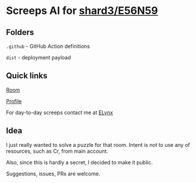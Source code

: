 # Screeps AI for [shard3/E56N59](https://screeps.com/a/#!/room/shard3/E56N59)

## Folders

`.github` - GitHub Action definitions

`dist` - deployment payload

## Quick links

[Room](https://screeps.com/a/#!/room/shard3/E56N59)

[Profile](https://screeps.com/a/#!/profile/Cornered_Hamster)

For day-to-day screeps contact me at [ELynx](https://screeps.com/a/#!/profile/ELynx)

## Idea

I just really wanted to solve a puzzle for that room. Intent is not to use any of resources, such as Cr, from main account.

Also, since this is hardly a secret, I decided to make it public.

Suggestions, issues, PRs are welcome.
